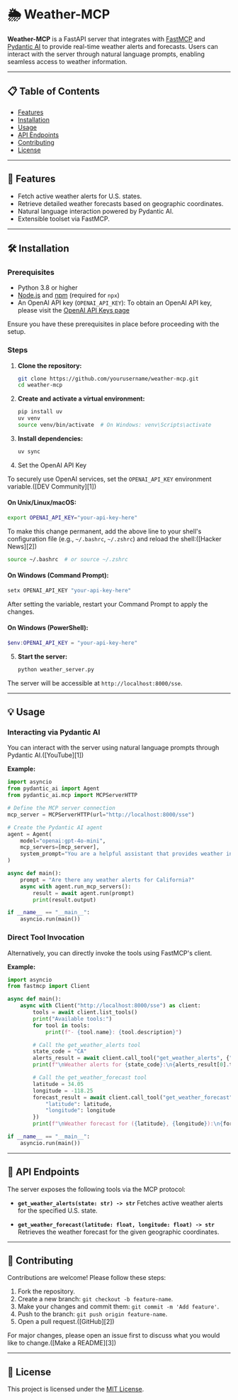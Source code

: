 # 🌦️ Weather-MCP

**Weather-MCP** is a FastAPI server that integrates with [FastMCP](https://github.com/fastmcp/fastmcp) and [Pydantic AI](https://github.com/pydantic/pydantic-ai) to provide real-time weather alerts and forecasts. Users can interact with the server through natural language prompts, enabling seamless access to weather information.

---

## 📋 Table of Contents

* [Features](##features)
* [Installation](##installation)
* [Usage](##usage)
* [API Endpoints](##api-endpoints)
* [Contributing](##contributing)
* [License](##license)

---

## 🚀 Features

* Fetch active weather alerts for U.S. states.
* Retrieve detailed weather forecasts based on geographic coordinates.
* Natural language interaction powered by Pydantic AI.
* Extensible toolset via FastMCP.

---

## 🛠️ Installation


### Prerequisites

* Python 3.8 or higher
* [Node.js](https://nodejs.org/) and [npm](https://www.npmjs.com/) (required for `npx`)
* An OpenAI API key (`OPENAI_API_KEY`): To obtain an OpenAI API key, please visit the [OpenAI API Keys page](https://platform.openai.com/account/api-keys) 

Ensure you have these prerequisites in place before proceeding with the setup.

### Steps

1. **Clone the repository:**

   ```bash
   git clone https://github.com/yourusername/weather-mcp.git
   cd weather-mcp
   ```

2. **Create and activate a virtual environment:**

   ```bash
   pip install uv
   uv venv
   source venv/bin/activate  # On Windows: venv\Scripts\activate
   ```

3. **Install dependencies:**

   ```bash
   uv sync
   ```

4. Set the OpenAI API Key

To securely use OpenAI services, set the `OPENAI_API_KEY` environment variable.([DEV Community][1])

#### On Unix/Linux/macOS:

```bash
export OPENAI_API_KEY="your-api-key-here"
```

To make this change permanent, add the above line to your shell's configuration file (e.g., `~/.bashrc`, `~/.zshrc`) and reload the shell:([Hacker News][2])

```bash
source ~/.bashrc  # or source ~/.zshrc
```

#### On Windows (Command Prompt):

```cmd
setx OPENAI_API_KEY "your-api-key-here"
```

After setting the variable, restart your Command Prompt to apply the changes.

#### On Windows (PowerShell):

```powershell
$env:OPENAI_API_KEY = "your-api-key-here"
```

5. **Start the server:**

   ```bash
   python weather_server.py
   ```

The server will be accessible at `http://localhost:8000/sse`.

---

## 💡 Usage


### Interacting via Pydantic AI

You can interact with the server using natural language prompts through Pydantic AI.([YouTube][1])

**Example:**

```python
import asyncio
from pydantic_ai import Agent
from pydantic_ai.mcp import MCPServerHTTP

# Define the MCP server connection
mcp_server = MCPServerHTTP(url="http://localhost:8000/sse")

# Create the Pydantic AI agent
agent = Agent(
    model="openai:gpt-4o-mini",
    mcp_servers=[mcp_server],
    system_prompt="You are a helpful assistant that provides weather information."
)

async def main():
    prompt = "Are there any weather alerts for California?"
    async with agent.run_mcp_servers():
        result = await agent.run(prompt)
        print(result.output)

if __name__ == "__main__":
    asyncio.run(main())
```

### Direct Tool Invocation

Alternatively, you can directly invoke the tools using FastMCP's client.

**Example:**

```python
import asyncio
from fastmcp import Client

async def main():
    async with Client("http://localhost:8000/sse") as client:
        tools = await client.list_tools()
        print("Available tools:")
        for tool in tools:
            print(f"- {tool.name}: {tool.description}")

        # Call the get_weather_alerts tool
        state_code = "CA"
        alerts_result = await client.call_tool("get_weather_alerts", {"state": state_code})
        print(f"\nWeather alerts for {state_code}:\n{alerts_result[0].text}")

        # Call the get_weather_forecast tool
        latitude = 34.05
        longitude = -118.25
        forecast_result = await client.call_tool("get_weather_forecast", {
            "latitude": latitude,
            "longitude": longitude
        })
        print(f"\nWeather forecast for ({latitude}, {longitude}):\n{forecast_result[0].text}")

if __name__ == "__main__":
    asyncio.run(main())
```



---

## 📡 API Endpoints

The server exposes the following tools via the MCP protocol:

* **`get_weather_alerts(state: str) -> str`**
  Fetches active weather alerts for the specified U.S. state.

* **`get_weather_forecast(latitude: float, longitude: float) -> str`**
  Retrieves the weather forecast for the given geographic coordinates.

---

## 🤝 Contributing

Contributions are welcome! Please follow these steps:

1. Fork the repository.
2. Create a new branch: `git checkout -b feature-name`.
3. Make your changes and commit them: `git commit -m 'Add feature'`.
4. Push to the branch: `git push origin feature-name`.
5. Open a pull request.([GitHub][2])

For major changes, please open an issue first to discuss what you would like to change.([Make a README][3])

---

## 📄 License

This project is licensed under the [MIT License](LICENSE).

